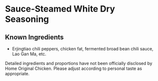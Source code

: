 # Sauce-Steamed White Dry Seasoning

## Known Ingredients
- Erjingtiao chili peppers, chicken fat, fermented broad bean chili sauce, Lao Gan Ma, etc.

Detailed ingredients and proportions have not been officially disclosed by Home Original Chicken. Please adjust according to personal taste as appropriate.